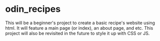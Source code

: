 # odin_recipes
This will be a beginner's project to create a basic recipe's website using html. It will feature a main page (or index), an about page, and etc. This project will also be revisited in the future to style it up with CSS or JS.